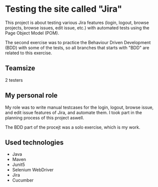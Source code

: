 # Testing the site called "Jira"

This project is about testing various Jira features (login, logout, browse projects, browse issues, edit issue, etc.) with automated tests 
using the Page Object Model (POM).

The second exercise was to practice the Behaviour Driven Development (BDD) with some of the 
tests, so all branches that starts with "BDD" are related to this exercise.

## Teamsize

2 testers

## My personal role

My role was to write manual testcases for the login, logout, browse issue, and edit issue features of Jira, and automate them. I took part in the planning process of this project aswell.

The BDD part of the procejt was a solo exercise, which is my work. 

## Used technologies

- Java
- Maven
- Junit5
- Selenium WebDriver
- Jira
- Cucumber
